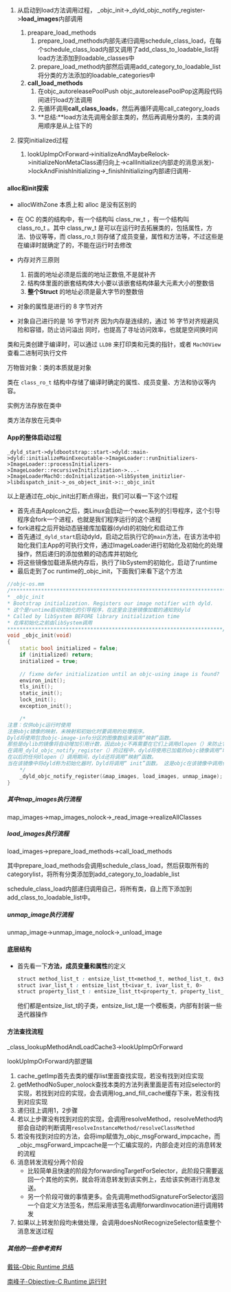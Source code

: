 1.  从启动到load方法调用过程， _objc_init->_dyld_objc_notify_register->**load_images**内部调用
    1. preapare_load_methods
       1. prepare_load_methods内部先递归调用schedule_class_load，在每个schedule_class_load内部又调用了add_class_to_loadable_list将load方法添加到loadable_classes中
       2. prepare_load_method内部然后调用add_category_to_loadable_list将分类的方法添加的loadable_categories中
    2. **call_load_methods**
       1. 在objc_autoreleasePoolPush objc_autoreleasePoolPop这两段代码间进行load方法调用
       2. 先循环调用**call_class_loads**，然后再循环调用call_category_loads
       3. **总结:**load方法先调用全部主类的，然后再调用分类的，主类的调用顺序是从上往下的

2.  探究initialized过程
    1. lookUpImpOrForward->initializeAndMaybeRelock->initializeNonMetaClass递归向上->callInitialize(内部走的消息派发)->lockAndFinishInitializing->_finishInitializing内部递归调用-


#### alloc和init探索

- allocWithZone 本质上和 alloc 是没有区别的
- 在 OC 的类的结构中，有一个结构叫 class_rw_t ，有一个结构叫 class_ro_t 。其中 class_rw_t 是可以在运行时去拓展类的，包括属性，方法、协议等等，而 class_ro_t 则存储了成员变量，属性和方法等，不过这些是在编译时就确定了的，不能在运行时去修改

- 内存对齐三原则
  1. 前面的地址必须是后面的地址正数倍,不是就补齐
  2. 结构体里面的嵌套结构体大小要以该嵌套结构体最大元素大小的整数倍
  3. **整个Struct** 的地址必须是最大字节的整数倍

- 对象的属性是进行的 8 字节对齐
- 对象自己进行的是 16 字节对齐
  因为内存是连续的，通过 16 字节对齐规避风险和容错，防止访问溢出
  同时，也提高了寻址访问效率，也就是空间换时间

类和元类创建于编译时，可以通过 `LLDB` 来打印类和元类的指针，或者 `MachOView` 查看二进制可执行文件

万物皆对象：类的本质就是对象

类在 `class_ro_t` 结构中存储了编译时确定的属性、成员变量、方法和协议等内容。

实例方法存放在类中

类方法存放在元类中

#### App的整体启动过程

`_dyld_start->dyldbootstrap::start->dyld::main->dyld::initializeMainExecutable->ImageLoader::runInitializers->ImageLoader::processInitializers->ImageLoader::recursiveInitizlization->...->ImageLoaderMachO::doInitialization->libSystem_initizlier->libdispatch_init->_os_object_init->::_objc_init`

以上是通过在_objc_init出打断点得出，我们可以看一下这个过程

- 首先点击AppIcon之后，类Linux会启动一个exec<xx>系列的引导程序，这个引导程序会fork一个进程，也就是我们程序运行的这个进程
- fork进程之后开始动态链接库加载器(dyld)的初始化和启动工作
- 首先通过`_dyld_start`启动dyld，启动之后执行它的`main`方法，在该方法中初始化我们主App的可执行文件，通过ImageLoader进行初始化及初始化的处理操作，然后递归的添加依赖的动态库并初始化
- 将这些镜像加载进系统内存后，执行了libSystem的初始化，启动了runtime
- 最后走到了oc runtime的_objc_init，下面我们来看下这个方法

```cpp
//objc-os.mm 
/***********************************************************************
* _objc_init
* Bootstrap initialization. Registers our image notifier with dyld.
* 这个是runtime启动初始化的引导程序，在这里会注册镜像加载的通知到dyld
* Called by libSystem BEFORE library initialization time
* 在库初始化之前由libSystem调用
**********************************************************************/
void _objc_init(void)
{
    static bool initialized = false;
    if (initialized) return;
    initialized = true;
    
    // fixme defer initialization until an objc-using image is found?
    environ_init();
    tls_init();
    static_init();
    lock_init();
    exception_init();

  	/*
注意：仅供objc运行时使用
注册objc镜像的映射，未映射和初始化时要调用的处理程序。
Dyld将使用包含objc-image-info分区的图像数组来调用“映射”函数。
那些是dylib的镜像将自动增加引用计数，因此objc不再需要在它们上调用dlopen（）来防止它们被卸载。
在调用_dyld_objc_notify_register（）的过程中，dyld将使用已加载的objc镜像调用“映射”函数。
在以后的任何dlopen（）调用期间，dyld还将调用“映射”函数。 
当在该镜像中将dyld称为初始化器时，Dyld将调用“ init”函数。 这是objc在该镜像中调用任何+ load方法的时候。
  	*/
    _dyld_objc_notify_register(&map_images, load_images, unmap_image);
}
```

##### 其中map_images执行流程

map_images->map_images_nolock->_read_image->realizeAllClasses

##### load_images执行流程

load_images->prepare_load_methods->call_load_methods

其中prepare_load_methods会调用schedule_class_load，然后获取所有的categorylist，将所有分类添加到add_category_to_loadable_list

schedule_class_load内部递归调用自己，将所有类，自上而下添加到add_class_to_loadable_list中。

##### unmap_image执行流程

unmap_image->unmap_image_nolock->_unload_image

#### 底层结构

- 首先看一下**方法，成员变量和属性**的定义

  ```css
  struct method_list_t : entsize_list_tt<method_t, method_list_t, 0x3> 
  struct ivar_list_t : entsize_list_tt<ivar_t, ivar_list_t, 0>
  struct property_list_t : entsize_list_tt<property_t, property_list_t, 0>
  ```

  他们都是entsize_list_t的子类，entsize_list_t是一个模板类，内部有封装一些迭代器操作

#### 方法查找流程

_class_lookupMethodAndLoadCache3->lookUpImpOrForward

lookUpImpOrForward内部逻辑

1. cache_getImp首先去类的缓存list里面查找实现，若没有找到对应实现
2. getMethodNoSuper_nolock查找本类的方法列表里面是否有对应selector的实现，若找到对应的实现，会去调用log_and_fill_cache缓存下来，若没有找到对应实现
3. 递归往上调用1，2步骤
4. 若以上步骤没有找到对应的实现，会调用resolveMethod，resolveMethod内部会自动的判断调用`resolveInstanceMethod/resolveClassMethod`
5. 若没有找到对应的方法，会将imp赋值为_objc_msgForward_impcache，而_objc_msgForward_impcache是一个汇编实现的，内部会走对应的消息转发的流程
6. 消息转发流程分两个阶段
   - 比较简单且快速的阶段为forwardingTargetForSelector，此阶段只需要返回一个其他的实例，就会将消息转发到该实例上，去给该实例进行消息发送。
   - 另一个阶段可做的事情更多。会先调用methodSignatureForSelector返回一个自定义方法签名，然后采用该签名调用forwardInvocation进行调用转发
7. 如果以上转发阶段均未做处理，会调用doesNotRecognizeSelector结束整个消息发送过程



##### 其他的一些参考资料

[戴铭-Objc Runtime 总结](https://ming1016.github.io/2015/04/01/objc-runtime/)

[南峰子-Objective-C Runtime 运行时](http://southpeak.github.io/2014/10/25/objective-c-runtime-1/)

